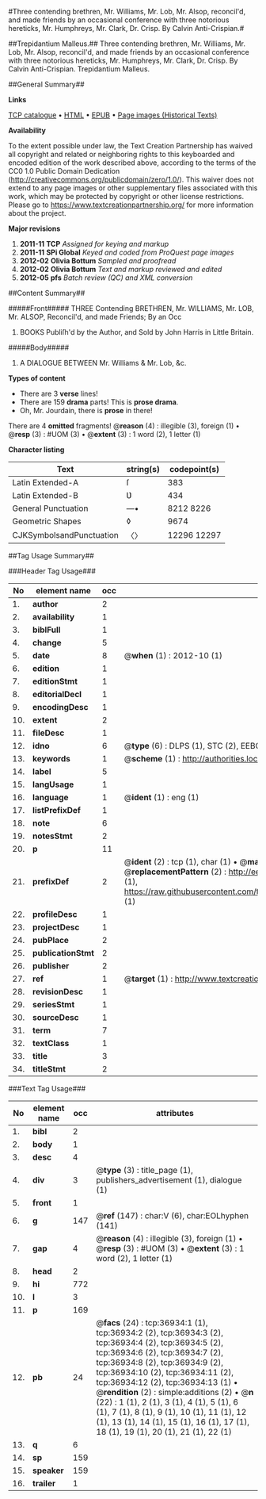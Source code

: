 #Three contending brethren, Mr. Williams, Mr. Lob, Mr. Alsop, reconcil'd, and made friends by an occasional conference with three notorious hereticks, Mr. Humphreys, Mr. Clark, Dr. Crisp. By Calvin Anti-Crispian.#

##Trepidantium Malleus.##
Three contending brethren, Mr. Williams, Mr. Lob, Mr. Alsop, reconcil'd, and made friends by an occasional conference with three notorious hereticks, Mr. Humphreys, Mr. Clark, Dr. Crisp. By Calvin Anti-Crispian.
Trepidantium Malleus.

##General Summary##

**Links**

[TCP catalogue](http://www.ota.ox.ac.uk/tcp/)  • 
[HTML](http://tei.it.ox.ac.uk/tcp/Texts-HTML/free/A67/A67846.html)  • 
[EPUB](http://tei.it.ox.ac.uk/tcp/Texts-EPUB/free/A67/A67846.epub) • 
[Page images (Historical Texts)](https://historicaltexts.jisc.ac.uk/eebo-99832461e)

**Availability**

To the extent possible under law, the Text Creation Partnership has waived all copyright and related or neighboring rights to this keyboarded and encoded edition of the work described above, according to the terms of the CC0 1.0 Public Domain Dedication (http://creativecommons.org/publicdomain/zero/1.0/). This waiver does not extend to any page images or other supplementary files associated with this work, which may be protected by copyright or other license restrictions. Please go to https://www.textcreationpartnership.org/ for more information about the project.

**Major revisions**

1. __2011-11__ __TCP__ *Assigned for keying and markup*
1. __2011-11__ __SPi Global__ *Keyed and coded from ProQuest page images*
1. __2012-02__ __Olivia Bottum__ *Sampled and proofread*
1. __2012-02__ __Olivia Bottum__ *Text and markup reviewed and edited*
1. __2012-05__ __pfs__ *Batch review (QC) and XML conversion*

##Content Summary##

#####Front#####
THREE Contending BRETHREN, Mr. WILLIAMS, Mr. LOB, Mr. ALSOP, Reconcil'd, and made Friends; By an Occ
1. BOOKS Publiſh'd by the Author, and Sold by John Harris in Little Britain.

#####Body#####

1. A DIALOGUE BETWEEN Mr. Williams & Mr. Lob, &c.

**Types of content**

  * There are 3 **verse** lines!
  * There are 159 **drama** parts! This is **prose drama**.
  * Oh, Mr. Jourdain, there is **prose** in there!

There are 4 **omitted** fragments! 
 @__reason__ (4) : illegible (3), foreign (1)  •  @__resp__ (3) : #UOM (3)  •  @__extent__ (3) : 1 word (2), 1 letter (1)

**Character listing**


|Text|string(s)|codepoint(s)|
|---|---|---|
|Latin Extended-A|ſ|383|
|Latin Extended-B|Ʋ|434|
|General Punctuation|—•|8212 8226|
|Geometric Shapes|◊|9674|
|CJKSymbolsandPunctuation|〈〉|12296 12297|

##Tag Usage Summary##

###Header Tag Usage###

|No|element name|occ|attributes|
|---|---|---|---|
|1.|__author__|2||
|2.|__availability__|1||
|3.|__biblFull__|1||
|4.|__change__|5||
|5.|__date__|8| @__when__ (1) : 2012-10 (1)|
|6.|__edition__|1||
|7.|__editionStmt__|1||
|8.|__editorialDecl__|1||
|9.|__encodingDesc__|1||
|10.|__extent__|2||
|11.|__fileDesc__|1||
|12.|__idno__|6| @__type__ (6) : DLPS (1), STC (2), EEBO-CITATION (1), PROQUEST (1), VID (1)|
|13.|__keywords__|1| @__scheme__ (1) : http://authorities.loc.gov/ (1)|
|14.|__label__|5||
|15.|__langUsage__|1||
|16.|__language__|1| @__ident__ (1) : eng (1)|
|17.|__listPrefixDef__|1||
|18.|__note__|6||
|19.|__notesStmt__|2||
|20.|__p__|11||
|21.|__prefixDef__|2| @__ident__ (2) : tcp (1), char (1)  •  @__matchPattern__ (2) : ([0-9\-]+):([0-9IVX]+) (1), (.+) (1)  •  @__replacementPattern__ (2) : http://eebo.chadwyck.com/downloadtiff?vid=$1&page=$2 (1), https://raw.githubusercontent.com/textcreationpartnership/Texts/master/tcpchars.xml#$1 (1)|
|22.|__profileDesc__|1||
|23.|__projectDesc__|1||
|24.|__pubPlace__|2||
|25.|__publicationStmt__|2||
|26.|__publisher__|2||
|27.|__ref__|1| @__target__ (1) : http://www.textcreationpartnership.org/docs/. (1)|
|28.|__revisionDesc__|1||
|29.|__seriesStmt__|1||
|30.|__sourceDesc__|1||
|31.|__term__|7||
|32.|__textClass__|1||
|33.|__title__|3||
|34.|__titleStmt__|2||


###Text Tag Usage###

|No|element name|occ|attributes|
|---|---|---|---|
|1.|__bibl__|2||
|2.|__body__|1||
|3.|__desc__|4||
|4.|__div__|3| @__type__ (3) : title_page (1), publishers_advertisement (1), dialogue (1)|
|5.|__front__|1||
|6.|__g__|147| @__ref__ (147) : char:V (6), char:EOLhyphen (141)|
|7.|__gap__|4| @__reason__ (4) : illegible (3), foreign (1)  •  @__resp__ (3) : #UOM (3)  •  @__extent__ (3) : 1 word (2), 1 letter (1)|
|8.|__head__|2||
|9.|__hi__|772||
|10.|__l__|3||
|11.|__p__|169||
|12.|__pb__|24| @__facs__ (24) : tcp:36934:1 (1), tcp:36934:2 (2), tcp:36934:3 (2), tcp:36934:4 (2), tcp:36934:5 (2), tcp:36934:6 (2), tcp:36934:7 (2), tcp:36934:8 (2), tcp:36934:9 (2), tcp:36934:10 (2), tcp:36934:11 (2), tcp:36934:12 (2), tcp:36934:13 (1)  •  @__rendition__ (2) : simple:additions (2)  •  @__n__ (22) : 1 (1), 2 (1), 3 (1), 4 (1), 5 (1), 6 (1), 7 (1), 8 (1), 9 (1), 10 (1), 11 (1), 12 (1), 13 (1), 14 (1), 15 (1), 16 (1), 17 (1), 18 (1), 19 (1), 20 (1), 21 (1), 22 (1)|
|13.|__q__|6||
|14.|__sp__|159||
|15.|__speaker__|159||
|16.|__trailer__|1||
